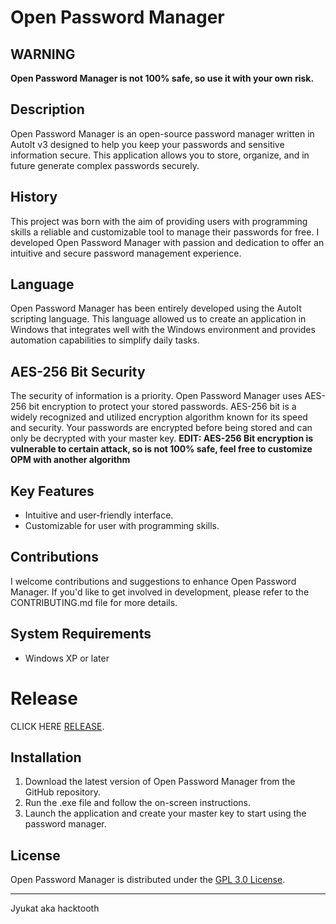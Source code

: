 # Open Password Manager

## WARNING
**Open Password Manager is not 100% safe, so use it with your own risk.**

## Description
Open Password Manager is an open-source password manager written in AutoIt v3 designed to help you keep your passwords and sensitive information secure. This application allows you to store, organize, and in future generate complex passwords securely.

## History
This project was born with the aim of providing users with programming skills a reliable and customizable tool to manage their passwords for free. I developed Open Password Manager with passion and dedication to offer an intuitive and secure password management experience.

## Language
Open Password Manager has been entirely developed using the AutoIt scripting language. This language allowed us to create an application in Windows that integrates well with the Windows environment and provides automation capabilities to simplify daily tasks.

## AES-256 Bit Security
The security of information is a priority. Open Password Manager uses AES-256 bit encryption to protect your stored passwords. AES-256 bit is a widely recognized and utilized encryption algorithm known for its speed and security. Your passwords are encrypted before being stored and can only be decrypted with your master key.
**EDIT: AES-256 Bit encryption is vulnerable to certain attack, so is not 100% safe, feel free to customize OPM with another algorithm**

## Key Features
- Intuitive and user-friendly interface.
- Customizable for user with programming skills.

## Contributions
I welcome contributions and suggestions to enhance Open Password Manager. If you'd like to get involved in development, please refer to the CONTRIBUTING.md file for more details.

## System Requirements
- Windows XP or later

# Release
CLICK HERE [RELEASE](https://github.com/Jyukat/Open-Password-Manager/releases).

## Installation
1. Download the latest version of Open Password Manager from the GitHub repository.
2. Run the .exe file and follow the on-screen instructions.
3. Launch the application and create your master key to start using the password manager.

## License
Open Password Manager is distributed under the [GPL 3.0 License](LICENSE).

---
Jyukat aka hacktooth
